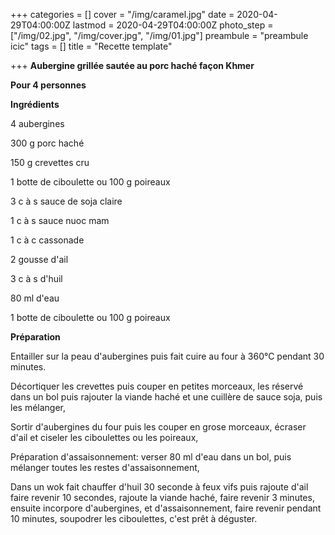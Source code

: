 +++
categories = []
cover = "/img/caramel.jpg"
date = 2020-04-29T04:00:00Z
lastmod = 2020-04-29T04:00:00Z
photo_step = ["/img/02.jpg", "/img/cover.jpg", "/img/01.jpg"]
preambule = "preambule icic"
tags = []
title = "Recette template"

+++
**Aubergine grillée sautée au porc haché façon Khmer**

  
 

**Pour 4 personnes**

**Ingrédients**

4 aubergines

300 g porc haché

150 g crevettes cru

1 botte de ciboulette ou 100 g poireaux

3 c à s sauce de soja claire

1 c à s sauce nuoc mam

1 c à c cassonade

2 gousse d'ail

3 c à s d'huil

80 ml d'eau

1 botte de ciboulette ou 100 g poireaux

**Préparation**

Entailler sur la peau d'aubergines puis fait cuire au four à 360°C pendant 30 minutes.

Décortiquer les crevettes puis couper en petites morceaux, les réservé dans un bol puis rajouter la viande haché et une cuillère de sauce soja, puis les mélanger,

Sortir d'aubergines du four puis les couper en grose morceaux, écraser d'ail et ciseler les ciboulettes ou les poireaux,

Préparation d'assaisonnement: verser 80 ml d'eau dans un bol, puis mélanger toutes les restes d'assaisonnement,

Dans un wok fait chauffer d'huil 30 seconde à feux vifs puis rajoute d'ail faire revenir 10 secondes, rajoute la viande haché, faire revenir 3 minutes, ensuite incorpore d'aubergines, et d'assaisonnement, faire revenir pendant 10 minutes, soupodrer les ciboulettes, c'est prêt à déguster.